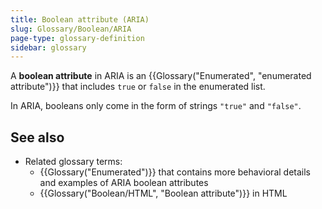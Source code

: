 ```yaml
---
title: Boolean attribute (ARIA)
slug: Glossary/Boolean/ARIA
page-type: glossary-definition
sidebar: glossary
---
```


A **boolean attribute** in ARIA is an {{Glossary("Enumerated", "enumerated attribute")}} that includes `true` or `false` in the enumerated list.

In ARIA, booleans only come in the form of strings `"true"` and `"false"`.

## See also

- Related glossary terms:
  - {{Glossary("Enumerated")}} that contains more behavioral details and examples of ARIA boolean attributes
  - {{Glossary("Boolean/HTML", "Boolean attribute")}} in HTML
